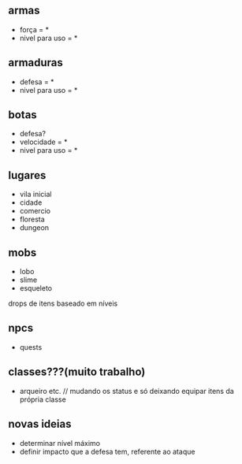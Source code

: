## armas

-   força = \*
-   nivel para uso = \*

## armaduras

-   defesa = \*
-   nivel para uso = \*

## botas

-   defesa?
-   velocidade = \*
-   nivel para uso = \*

## lugares

-   vila inicial
-   cidade
-   comercio
-   floresta
-   dungeon

## mobs

-   lobo
-   slime
-   esqueleto

drops de itens baseado em níveis

## npcs

-   quests

## classes???(muito trabalho)

-   arqueiro etc. // mudando os status e só deixando equipar itens da própria classe

## novas ideias

-   determinar nível máximo
-   definir impacto que a defesa tem, referente ao ataque
